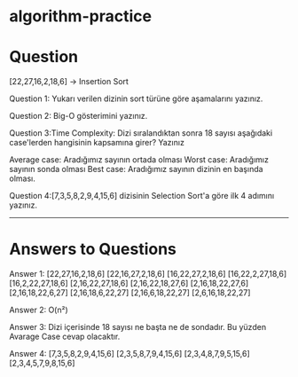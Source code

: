 # algorithm-practice

# Question 
[22,27,16,2,18,6] -> Insertion Sort

Question 1: Yukarı verilen dizinin sort türüne göre aşamalarını yazınız.

Question 2: Big-O gösterimini yazınız.

Question 3:Time Complexity: Dizi sıralandıktan sonra 18 sayısı aşağıdaki case'lerden hangisinin kapsamına girer? Yazınız

Average case: Aradığımız sayının ortada olması
Worst case: Aradığımız sayının sonda olması
Best case: Aradığımız sayının dizinin en başında olması.

Question 4:[7,3,5,8,2,9,4,15,6] dizisinin Selection Sort'a göre ilk 4 adımını yazınız.

-----------------------------------------------------------------------------------------------------------------

# Answers to Questions

Answer 1: [22,27,16,2,18,6] [22,16,27,2,18,6] [16,22,27,2,18,6] [16,22,2,27,18,6] [16,2,22,27,18,6] [2,16,22,27,18,6] [2,16,22,18,27,6] [2,16,18,22,27,6] [2,16,18,22,6,27] [2,16,18,6,22,27] [2,16,6,18,22,27] [2,6,16,18,22,27]

Answer 2: O(n²)

Answer 3: Dizi içerisinde 18 sayısı ne başta ne de sondadır. Bu yüzden Avarage Case cevap olacaktır. 

Answer 4: [7,3,5,8,2,9,4,15,6] [2,3,5,8,7,9,4,15,6] [2,3,4,8,7,9,5,15,6] [2,3,4,5,7,9,8,15,6]
